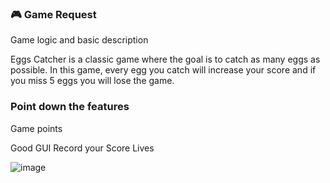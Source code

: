 ### 🎮 Game Request

Game logic and basic description

Eggs Catcher is a classic game where the goal is to catch as many eggs as possible. In this game, every egg you catch will increase your score and if you miss 5 eggs you will lose the game.

### Point down the features

Game points

Good GUI
Record your Score
Lives

![image](https://github.com/kunjgit/GameZone/assets/95160083/19e02ea6-d3ba-4341-8041-abc7d6b97582)